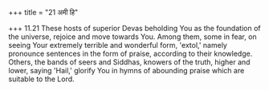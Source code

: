 +++
title = "21 अमी हि"

+++
11.21 These hosts of superior Devas beholding You as the foundation of the universe, rejoice and move towards You. Among them, some in fear, on seeing Your extremely terrible and wonderful form, 'extol,' namely pronounce sentences in the form of praise, according to their knowledge.
Others, the bands of seers and Siddhas, knowers of the truth, higher and lower, saying 'Hail,' glorify You in hymns of abounding praise which are suitable to the Lord.
